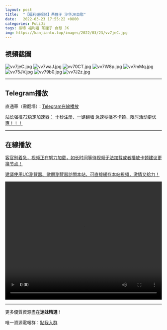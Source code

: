 ```yaml
---
layout: post
title:  "【福利姬视频】茶狸子 沙华JK自慰"
date:   2022-03-23 17:55:22 +0800
categories: FuLiJi
tags: 推特 福利姬 茶狸子 自慰 JK
img: https://kanjiantu.top/images/2022/03/23/vv7jeC.jpg
---
```



## 視頻截圖

![vv7jeC.jpg](https://kanjiantu.top/images/2022/03/23/vv7jeC.jpg)
![vv7waJ.jpg](https://kanjiantu.top/images/2022/03/23/vv7waJ.jpg)
![vv70CT.jpg](https://kanjiantu.top/images/2022/03/23/vv70CT.jpg)
![vv7W8p.jpg](https://kanjiantu.top/images/2022/03/23/vv7W8p.jpg)
![vv7mMq.jpg](https://kanjiantu.top/images/2022/03/23/vv7mMq.jpg)
![vv75JV.jpg](https://kanjiantu.top/images/2022/03/23/vv75JV.jpg)
![vv79b0.jpg](https://kanjiantu.top/images/2022/03/23/vv79b0.jpg)
![vv7J2z.jpg](https://kanjiantu.top/images/2022/03/23/vv7J2z.jpg)

* * *
## Telegram播放

直通車（需翻墻）：[Telegram在線播放](https://t.me/mimeijingxuan/307)

<u>站长强推72稳定加速器：</u> [十秒注册、一键翻墙](https://www.mimei.blog/skip/vpn.html)
<u>急速秒播不卡顿，限时活动更优惠！！！</u>
* * *
## 在線播放
<u>客官别着急，视频正在努力加载，如长时间等待视频无法加载或者播放卡顿建议更换节点！</u>

<u>建議使用UC瀏覽器、歐朋瀏覽器訪問本站，可直接緩存本站視頻，激情又給力！</u>
<center><video src="https://cdn.publer.io/uploads/videos/62453eabdb279776cfbee899/7428f35d3068db19798d3b7ce96c30f2.mp4" width="100%" height="380px" controls="controls"></video></center>


* * *
更多優質資源盡在**迷妹精選**！

唯一資源電報群：[點我入群](https://t.me/mimeijingxuan)


